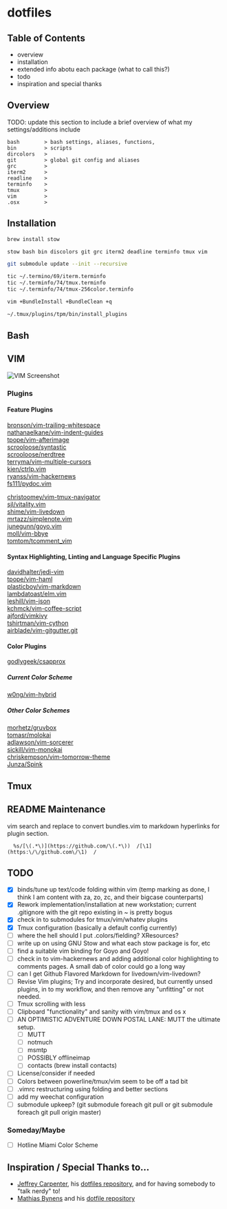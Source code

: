 # dotfiles

## Table of Contents
- overview
- installation
- extended info abotu each package (what to call this?)
- todo
- inspiration and special thanks

## Overview
TODO: update this section to include a brief overview of what my settings/additions include
```
bash        > bash settings, aliases, functions, 
bin         > scripts
dircolors   > 
git         > global git config and aliases
grc         > 
iterm2      > 
readline    >
terminfo    > 
tmux        > 
vim         > 
.osx        >
```

## Installation

```sh
brew install stow

stow bash bin discolors git grc iterm2 deadline terminfo tmux vim

git submodule update --init --recursive

tic ~/.termino/69/iterm.terminfo
tic ~/.terminfo/74/tmux.terminfo
tic ~/.terminfo/74/tmux-256color.terminfo

vim +BundleInstall +BundleClean +q

~/.tmux/plugins/tpm/bin/install_plugins
```

## Bash


## VIM

![VIM Screenshot](http://justfielding.com/dotfiles/img/vim.png)

### Plugins

#### Feature Plugins

[bronson/vim-trailing-whitespace](https://github.com/bronson/vim-trailing-whitespace)  
[nathanaelkane/vim-indent-guides](https://github.com/nathanaelkane/vim-indent-guides)  
[tpope/vim-afterimage](https://github.com/tpope/vim-afterimage)  
[scrooloose/syntastic](https://github.com/scrooloose/syntastic)  
[scrooloose/nerdtree](https://github.com/scrooloose/nerdtree)  
[terryma/vim-multiple-cursors](https://github.com/terryma/vim-multiple-cursors)  
[kien/ctrlp.vim](https://github.com/kien/ctrlp.vim)  
[ryanss/vim-hackernews](https://github.com/ryanss/vim-hackernews)  
[fs111/pydoc.vim](https://github.com/fs111/pydoc.vim)  

[christoomey/vim-tmux-navigator](https://github.com/christoomey/vim-tmux-navigator)  
[sjl/vitality.vim](https://github.com/sjl/vitality.vim)  
[shime/vim-livedown](https://github.com/shime/vim-livedown)  
[mrtazz/simplenote.vim](https://github.com/mrtazz/simplenote.vim)  
[junegunn/goyo.vim](https://github.com/junegunn/goyo.vim)  
[moll/vim-bbye](https://github.com/moll/vim-bbye)  
[tomtom/tcomment_vim](https://github.com/tomtom/tcomment_vim)  

#### Syntax Highlighting, Linting and Language Specific Plugins

[davidhalter/jedi-vim](https://github.com/davidhalter/jedi-vim)  
[tpope/vim-haml](https://github.com/tpope/vim-haml)  
[plasticboy/vim-markdown](https://github.com/plasticboy/vim-markdown)  
[lambdatoast/elm.vim](https://github.com/lambdatoast/elm.vim)  
[leshill/vim-json](https://github.com/leshill/vim-json)  
[kchmck/vim-coffee-script](https://github.com/kchmck/vim-coffee-script)  
[ajford/vimkivy](https://github.com/ajford/vimkivy)  
[tshirtman/vim-cython](https://github.com/tshirtman/vim-cython)  
[airblade/vim-gitgutter.git](https://github.com/airblade/vim-gitgutter.git)  

#### Color Plugins

[godlygeek/csapprox](https://github.com/godlygeek/csapprox)  

##### Current Color Scheme

[w0ng/vim-hybrid](https://github.com/w0ng/vim-hybrid)  

##### Other Color Schemes

[morhetz/gruvbox](https://github.com/morhetz/gruvbox)  
[tomasr/molokai](https://github.com/tomasr/molokai)  
[adlawson/vim-sorcerer](https://github.com/adlawson/vim-sorcerer)  
[sickill/vim-monokai](https://github.com/sickill/vim-monokai)  
[chriskempson/vim-tomorrow-theme](https://github.com/chriskempson/vim-tomorrow-theme)  
[Junza/Spink](https://github.com/Junza/Spink)  

## Tmux

## README Maintenance

vim search and replace to convert bundles.vim to markdown hyperlinks for plugin
section.

```
  %s/[\(.*\)](https://github.com/\(.*\))  /[\1](https:\/\/github.com\/\1)  /
```

## TODO

- [x] binds/tune up text/code folding within vim (temp marking as done, I think I am content with za, zo, zc, and their bigcase counterparts)
- [x] Rework implementation/installation at new workstation; current .gitignore with the git repo existing in ~ is pretty bogus
- [x] check in to submodules for tmux/vim/whatev plugins
- [x] Tmux configuration (basically a default config currently)
- [ ] where the hell should I put .colors/fielding? XResources?
- [ ] write up on using GNU Stow and what each stow package is for, etc
- [ ] find a suitable vim binding for Goyo and Goyo!
- [ ] check in to vim-hackernews and adding additional color highlighting to
 comments pages. A small dab of color could go a long way
- [ ] can I get Github Flavored Markdown for livedown/vim-livedown?
- [ ] Revise Vim plugins; Try and incorporate desired, but currently unsed
plugins, in to my workflow, and then remove any "unfitting" or not needed.
- [ ] Tmux scrolling with less
- [ ] Clipboard "functionality" and sanity with vim/tmux and os x
- [ ] AN OPTIMISTIC ADVENTURE DOWN POSTAL LANE: MUTT the ultimate setup.
  - [ ] MUTT
  - [ ] notmuch
  - [ ] msmtp
  - [ ] POSSIBLY offlineimap
  - [ ] contacts (brew install contacts)
- [ ] License/consider if needed
- [ ] Colors between powerline/tmux/vim seem to be off a tad bit
- [ ] .vimrc restructuring using folding and better sections
- [ ] add my weechat configuration
- [ ] submodule upkeep? (git submodule foreach git pull or git submodule foreach git pull origin master)

### Someday/Maybe
- [ ] Hotline Miami Color Scheme


## Inspiration / Special Thanks to...

* [Jeffrey Carpenter](https://github.com/i8degrees), 
his [dotfiles repository](https://github.com/i8degrees/dotfiles), and for
having somebody to "talk nerdy" to!
* [Mathias Bynens](https://mathiasbynens.be/) and his
 [dotfile repository](https://github.com/mathiasbynens/dotfiles)
